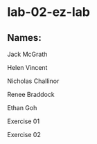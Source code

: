 # lab-02-ez-lab

## Names:<br>

Jack McGrath

Helen Vincent

Nicholas Challinor

Renee Braddock

Ethan Goh

Exercise 01

Exercise 02
